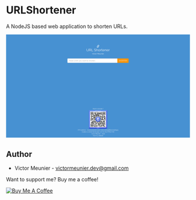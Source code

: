 # URLShortener
A NodeJS based web application to shorten URLs. 

![url shortener webpage](urlshortener.jpg)

## Author

- Victor Meunier - victormeunier.dev@gmail.com

Want to support me? Buy me a coffee!

<a href="https://www.buymeacoffee.com/mreliptik" target="_blank"><img src="https://bmc-cdn.nyc3.digitaloceanspaces.com/BMC-button-images/custom_images/orange_img.png" alt="Buy Me A Coffee" style="height: auto !important;width: auto !important;" ></a>

